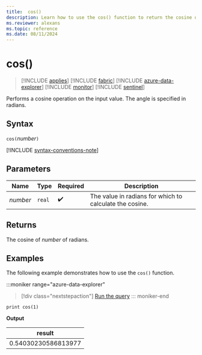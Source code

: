 ```yaml
---
title:  cos()
description: Learn how to use the cos() function to return the cosine of the input value.
ms.reviewer: alexans
ms.topic: reference
ms.date: 08/11/2024
---
```

# cos()

> [!INCLUDE [applies](../includes/applies-to-version/applies.md)] [!INCLUDE [fabric](../includes/applies-to-version/fabric.md)] [!INCLUDE [azure-data-explorer](../includes/applies-to-version/azure-data-explorer.md)] [!INCLUDE [monitor](../includes/applies-to-version/monitor.md)] [!INCLUDE [sentinel](../includes/applies-to-version/sentinel.md)]

Performs a cosine operation on the input value.
The angle is specified in radians.

## Syntax

`cos(`*number*`)`

[!INCLUDE [syntax-conventions-note](../includes/syntax-conventions-note.md)]

## Parameters

| Name | Type | Required | Description |
|--|--|--|--|
| *number* | `real` |  :heavy_check_mark: | The value in radians for which to calculate the cosine. |

## Returns

The cosine of *number* of radians.

## Examples

The following example demonstrates how to use the `cos()` function.

:::moniker range="azure-data-explorer"
> [!div class="nextstepaction"]
> <a href="https://dataexplorer.azure.com/clusters/help/databases/Samples?query=H4sIAAAAAAAAAysoyswrUUjOL9Yw1AQAT2Uc+QwAAAA=" target="_blank">Run the query</a>
::: moniker-end

```kusto
print cos(1)
```

**Output**

|result|
|--|
|0.54030230586813977|
